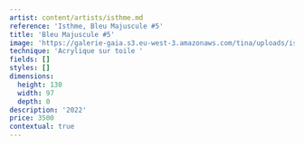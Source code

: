 ```yaml
---
artist: content/artists/isthme.md
reference: 'Isthme, Bleu Majuscule #5'
title: 'Bleu Majuscule #5'
image: 'https://galerie-gaia.s3.eu-west-3.amazonaws.com/tina/uploads/isthme/2BBECC62-173F-446D-834C-6A63DD8039F3_1_105_c.jpeg'
technique: 'Acrylique sur toile '
fields: []
styles: []
dimensions:
  height: 130
  width: 97
  depth: 0
description: '2022'
price: 3500
contextual: true
---
```


